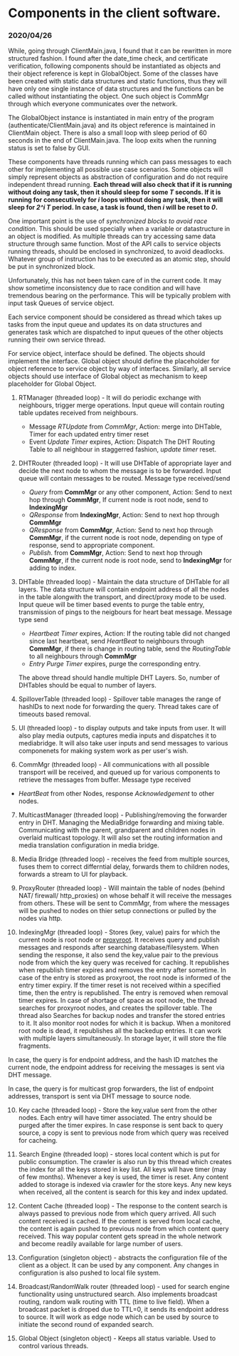# Components in the client software.

### 2020/04/26

While, going through ClientMain.java, I found that it can be rewritten in more
structured fashion. I found after the date\_time check, and certificate
verification, following components should be instantiated as objects and their
object reference is kept in GlobalObject. Some of the classes have been created
with static data structures and static functions, thus they will have only one
single instance of data structures and the functions can be called without
instantiating the object. One such object is CommMgr through which everyone
communicates over the network.

The GlobalObject instance is
instantiated in main entry of the program (authenticate/ClientMain.java) and its
object reference is maintained in ClientMain object. There is also a small loop
with sleep period of 60 seconds in the end of ClientMain.java. The loop exits
when the running status is set
to false by GUI.

These components have threads running which can pass messages to each other for
implementing all possible use case scenarios. Some objects will simply
represent objects as abstraction of configuration and do not require independent
thread running. **Each thread will also check that if it is running without doing
any task, then it should sleep for some *T* seconds. If it is running for
consecutively for *i* loops without doing any task, then it will sleep for *2^i
T* period. In case, a task is found, then *i* will be reset to *0*.**

One important point is the use of *synchronized blocks to avoid race condition*.
This should be used specially when a variable or datastructure in an object is
modified.
As multiple threads can try accessing same data structure through same function.
Most of the API calls to service objects running threads, should be enclosed in
synchronized, to avoid deadlocks. Whatever group of instruction has to be
executed as an atomic step, should be put in synchronized block.

Unfortunately, this has not been taken care of in the current code. It may show
sometime inconsistency due to race condition and will have tremendous bearing on
the performance. This will be typically problem with input task Queues of
service object.

Each service component should be considered as thread which takes up tasks from
the input queue and updates its on data structures and generates task which are
dispatched to input queues of the other objects running their own
service thread.

For service object, interface should be defined. The objects should implement
the interface. Global object should define the placeholder for object reference
to service object by way of interfaces. Similarly, all service objects should
use interface of Global object as mechanism to keep placeholder for Global
Object.

1. RTManager (threaded loop) - It will do periodic exchange with neighbours,
trigger merge operations. Input queue will contain routing table updates
received from neighbours.

   - Message _RTUpdate_ from _CommMgr_,  Action: merge into DHTable, Timer for
each updated entry timer reset
   - Event _Update Timer_ expires, Action: Dispatch The DHT Routing Table to all
neighbour in staggerred fashion, _update timer_ reset. 


2. DHTRouter (threaded loop) - It will use DHTable of appropriate layer and
decide the next node to whom the message is to be forwarded. Input queue will
contain messages to be routed. Message type received/send

   - _Query_ from **CommMgr** or any other component, Action: Send to next hop
     through **CommMgr**, If current node is root node, send to **IndexingMgr** 
   - _QResponse_ from **IndexingMgr**, Action: Send to next hop through
     **CommMgr**
   - _QResponse_ from **CommMgr**, Action: Send to next hop through **CommMgr**,
if the current node is root node, depending on type of response, send to
appropriate component.
   - _Publish_. from **CommMgr**, Action: Send to next hop through **CommMgr**,
     if the current node is root node, send to **IndexingMgr** for adding to
index.

3. DHTable (threaded loop) - Maintain the data structure of DHTable for all
layers. The data structure will contain endpoint address of all the nodes in the
table alongwith the transport, and direct/proxy mode to be used. Input queue
will be timer based events to purge the table entry, transmission of pings to
the neigbours for heart beat message. Message type send
   - _Heartbeat Timer_ expires, Action: If the routing table did not changed since last
     heartbeat,  send _HeartBeat_ to neighbours through **CommMgr**, if there is
change in routing table, send the _RoutingTable_ to all neighbours through
**CommMgr**
   - _Entry Purge Timer_ expires, purge the corresponding entry.

   The above thread should handle multiple DHT Layers. So, number of DHTables should
be equal to number of layers.

4. SpilloverTable (threaded loop) - Spillover table manages the range of
hashIDs to next node for forwarding the query. Thread takes care of timeouts
based removal. 

5. UI (threaded loop) - to display outputs and take inputs from user. It will
also play media outputs, captures media inputs and dispatches it to mediabridge.
It will also take user inputs and send messages to various componenets for
making system work as per user's wish.

6. CommMgr (threaded loop) - All communications with all possible transport will
be received, and queued up for various components to retrieve the messages from
buffer. Message type received
- _HeartBeat_ from other Nodes, response _Acknowledgement_ to other nodes.

7. MulticastManager (threaded loop) - Publishing/removing the forwarder entry in
DHT. Managing the MediaBridge forwarding and mixing table. Communicating with
the parent, grandparent and children nodes in overlaid multicast topology. It
will also set the routing information and media translation configuration in
media bridge.

7. Media Bridge (threaded loop) - receives the feed from multiple sources, fuses
them to correct differntial delay, forwards them to children nodes, forwards a
stream to UI for playback.

8.  ProxyRouter (threaded loop) - Will maintain the table of nodes (behind NAT/
firewall/ http\_proxies) on whose behalf it will receive the messages from
others. These will be sent to CommMgr, from where the messages will be pushed to
nodes on thier setup connections or pulled by the nodes via http.

9. IndexingMgr (threaded loop) - Stores (key, value) pairs for which the current
node is root node or [proxyroot][EE698C Lecture-2]. It receives query and publish
messages and responds after searching database/filesystem. When sending the
response, it also send the key,value pair to the previous node from which the
key query was received for caching. It republishes when republish timer expires
and removes the entry after sometime. In case of the entry is stored as
proxyroot, the root node is informed of the entry timer expiry. If the timer
reset is not received within a specified time, then the entry is republished.
The entry is removed when removal timer expires. In case of shortage of space as
root node, the thread searches for proxyroot nodes, and creates the spillover
table. The thread also Searches for backup nodes and transfer the stored entries
to it. It also monitor root nodes for which it is backup. When a monitored root
node is dead, it republishes all the backedup entries. It can work with multiple
layers simultaneously. In storage layer, it will store the file fragments.

In case, the query is for endpoint address, and the hash ID matches the current
node, the endpoint address for receiving the messages is sent via DHT message.

In case, the query is for multicast grop forwarders, the list of endpoint
addresses, transport is sent via DHT message to source node.

10. Key cache \(threaded loop\) - Store the key,value sent from the other nodes.
Each entry will have timer associated. The entry should be purged after the
timer expires. In case response is sent back to query source, a copy is sent to
previous node from which query was received for cacheing.

11. Search Engine (threaded loop) - stores local content which is put for public
consumption. The crawler is also run by this thread which creates the index for
all the keys stored in key list. All keys will have timer (may of few months).
Whenever a key is used, the timer is reset. Any content added to storage is
indexed via crawler for the store keys. Any new keys when received, all the
content is search for this key and index updated.

12. Content Cache (threaded loop) - The response to the content search is always
passed to previous node from which query arrived. All such content received is
cached. If the content is served from local cache, the content is again pushed
to previous node from which content query received. This way popular content
gets spread in the whole network and become readily available for large number
of users.

13. Configuration (singleton object) - abstracts the configuration file of the
client as a object. It can be used by any component. Any changes in
configuration is also pushed to local file system.

14. Broadcast/RandomWalk router (threaded loop) - used for search engine
functionality using unstructured search. Also implements broadcast routing,
random walk routing with TTL (time to live field). When a broadcast packet is
droped due to TTL=0, it sends its endpoint address to source. It will work as
edge node which can be used by source to initiate the second round of expanded
search.

15. Global Object (singleton object) - Keeps all status variable. Used to
control various threads. 

[EE698C Lecture-2]: https://youtu.be/Pf_1JFmKOCg
